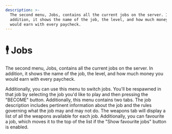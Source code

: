 ```yaml
---
description: >-
  The second menu, Jobs, contains all the current jobs on the server. In
  addition, it shows the name of the job, the level, and how much money you
  would earn with every paycheck.
---
```


# 🕴 Jobs

The second menu, Jobs, contains all the current jobs on the server. In addition, it shows the name of the job, the level, and how much money you would earn with every paycheck.

Additionally, you can use this menu to switch jobs. You'll be respawned in that job by selecting the job you'd like to play and then pressing the "BECOME" button. Additionally, this menu contains two tabs. The job description includes pertinent information about the job and the rules governing what the job may and may not do. The weapons tab will display a list of all the weapons available for each job. Additionally, you can favourite a job, which moves it to the top of the list if the "Show favourite jobs" button is enabled.
